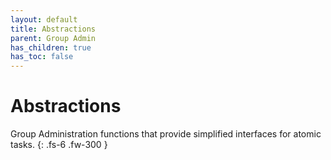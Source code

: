 ```yaml
---
layout: default
title: Abstractions
parent: Group Admin
has_children: true
has_toc: false
---
```


# Abstractions

Group Administration functions that provide simplified interfaces for atomic tasks.
{: .fs-6 .fw-300 }